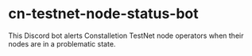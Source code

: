 # cn-testnet-node-status-bot
This Discord bot alerts Constalletion TestNet node operators when their nodes are in a problematic state.
